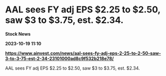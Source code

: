 # AAL sees FY adj EPS $2.25 to $2.50, saw $3 to $3.75, est. $2.34.
**Stock News**

**2023-10-19 11:10**

**https://www.ainvest.com/news/aal-sees-fy-adj-eps-2-25-to-2-50-saw-3-to-3-75-est-2-34-23101000ad8c9f532b218e78/**

AAL sees FY adj EPS $2.25 to $2.50, saw $3 to $3.75, est. $2.34.